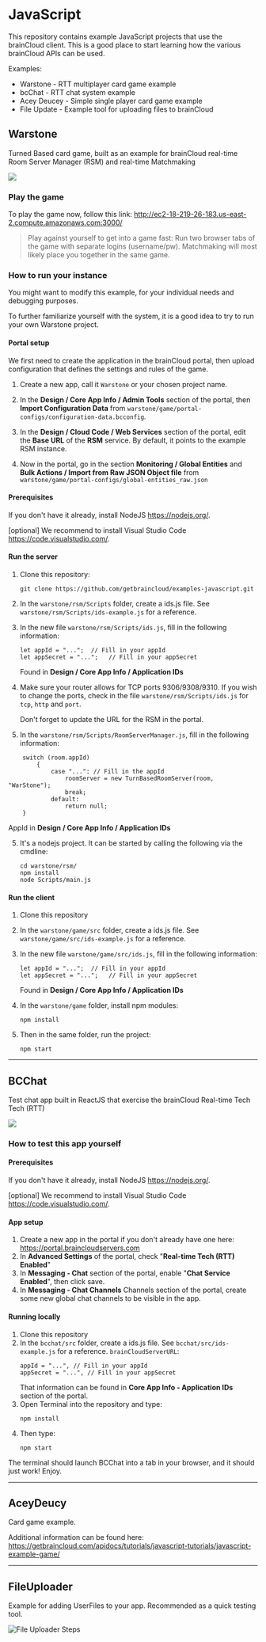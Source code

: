 # JavaScript

This repository contains example JavaScript projects that use the brainCloud client. This is a good place to start learning how the various brainCloud APIs can be used.

Examples:
- Warstone - RTT multiplayer card game example
- bcChat - RTT chat system example
- Acey Deucey - Simple single player card game example
- File Update - Example tool for uploading files to brainCloud


## Warstone
Turned Based card game, built as an example for brainCloud real-time Room Server Manager (RSM) and real-time Matchmaking

![](screenshots/warstone.png)

### Play the game
To play the game now, follow this link:
http://ec2-18-219-26-183.us-east-2.compute.amazonaws.com:3000/


> Play against yourself to get into a game fast: Run two browser tabs of the game with separate logins (username/pw). Matchmaking will most likely place you together in the same game.

### How to run your instance
You might want to modify this example, for your individual needs and debugging purposes. 

To further familiarize yourself with the system, it is a good idea to try to run your own Warstone project.

#### Portal setup
We first need to create the application in the brainCloud portal, then upload configuration that defines the settings and rules of the game.
1. Create a new app, call it `Warstone` or your chosen project name.

2. In the **Design / Core App Info / Admin Tools** section of the portal, then **Import Configuration Data** from `warstone/game/portal-configs/configuration-data.bcconfig`.
3. In the **Design / Cloud Code / Web Services** section of the portal, edit the **Base URL** of the **RSM** service. By default, it points to the example RSM instance.
4. Now in the portal, go in the section **Monitoring / Global Entities** and **Bulk Actions / Import from Raw JSON Object file** from `warstone/game/portal-configs/global-entities_raw.json`

#### Prerequisites
If you don't have it already, install NodeJS https://nodejs.org/.

[optional] We recommend to install Visual Studio Code https://code.visualstudio.com/.

#### Run the server
1. Clone this repository: 
    ```
    git clone https://github.com/getbraincloud/examples-javascript.git
    ```
2. In the `warstone/rsm/Scripts` folder, create a ids.js file. See `warstone/rsm/Scripts/ids-example.js` for a reference.

3. In the new file `warstone/rsm/Scripts/ids.js`, fill in the following information:
   ```
   let appId = "...";  // Fill in your appId
   let appSecret = "...";   // Fill in your appSecret
   ```
   Found in **Design / Core App Info / Application IDs**

4. Make sure your router allows for TCP ports 9306/9308/9310. If you wish to change the ports, check in the file `warstone/rsm/Scripts/ids.js` for `tcp`, `http` and `port`.

   Don't forget to update the URL for the RSM in the portal.

5. In the `warstone/rsm/Scripts/RoomServerManager.js`, fill in the following information:

```
    switch (room.appId)
        {
            case "...": // Fill in the appId
                roomServer = new TurnBasedRoomServer(room, "WarStone");
                break;
            default:
                return null;
    }
```
  AppId in **Design / Core App Info / Application IDs**

5. It's a nodejs project. It can be started by calling the following via the cmdline:
   ```
   cd warstone/rsm/
   npm install
   node Scripts/main.js
   ```

#### Run the client
1. Clone this repository

2. In the `warstone/game/src` folder, create a ids.js file. See `warstone/game/src/ids-example.js` for a reference.

3. In the new file `warstone/game/src/ids.js`, fill in the following information:
   ```
   let appId = "...";  // Fill in your appId
   let appSecret = "...";   // Fill in your appSecret
   ```
   Found in **Design / Core App Info / Application IDs**
4. In the `warstone/game` folder, install npm modules: 
    ```
    npm install
    ```
5. Then in the same folder, run the project:
    ```
    npm start
    ```



----------



## BCChat
Test chat app built in ReactJS that exercise the brainCloud Real-time Tech Tech (RTT)

![](screenshots/Capture.PNG)

### How to test this app yourself

#### Prerequisites
If you don't have it already, install NodeJS https://nodejs.org/.

[optional] We recommend to install Visual Studio Code https://code.visualstudio.com/.

#### App setup
1. Create a new app in the portal if you don't already have one here: https://portal.braincloudservers.com
2. In **Advanced Settings** of the portal, check "**Real-time Tech (RTT) Enabled**"
3. In **Messaging - Chat** section of the portal, enable "**Chat Service Enabled**", then click save.
4. In **Messaging - Chat Channels** Channels section of the portal, create some new global chat channels to be visible in the app.

#### Running locally
1. Clone this repository
2. In the `bcchat/src` folder, create a ids.js file. See `bcchat/src/ids-example.js` for a reference.
`brainCloudServerURL`:
    ```
    appId = "...", // Fill in your appId
    appSecret = "...", // Fill in your appSecret
    
    ```
    That information can be found in **Core App Info - Application IDs** section of the portal.
3. Open Terminal into the repository and type:
   ```
   npm install
   ```
4. Then type:
   ```
   npm start
   ```

The terminal should launch BCChat into a tab in your browser, and it should just work! Enjoy.


----------


## AceyDeucy

Card game example.

Additional information can be found here: https://getbraincloud.com/apidocs/tutorials/javascript-tutorials/javascript-example-game/


----------

## FileUploader

Example for adding UserFiles to your app. Recommended as a quick testing tool.

![File Uploader Steps](/screenshots/FileUploaderSteps.png?raw=true)
